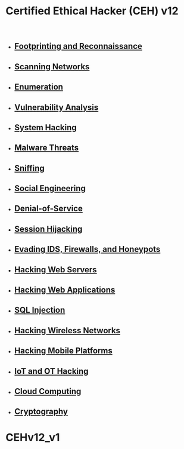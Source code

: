 # Certified Ethical Hacker (CEH) v12

<br>

- ## [Footprinting and Reconnaissance](module/Footprinting_and_Reconnaissance.md)
- ## [Scanning Networks](module/Scanning_Networks.md)
- ## [Enumeration](modules/Enumeration.md)
- ## [Vulnerability Analysis](modules/Vulnerability_Analysis.md)
- ## [System Hacking](modules/System_Hacking.md)
- ## [Malware Threats](modules/Malware_Threats.md)
- ## [Sniffing](modules/Sniffing.md)
- ## [Social Engineering](modules/Social_Engineering.md)
- ## [Denial-of-Service](modules/Denial_of_Service.md)
- ## [Session Hijacking](modules/Session_Hijacking.md)
- ## [Evading IDS, Firewalls, and Honeypots](modules/Evading_IDS_Firewalls_and_Honeypots.md)
- ## [Hacking Web Servers](modules/Hacking_Web_Servers.md)
- ## [Hacking Web Applications](modules/Hacking_Web_Applications.md)
- ## [SQL Injection](modules/SQL_Injection.md)
- ## [Hacking Wireless Networks](modules/Hacking_Wireless_Networks.md)
- ## [Hacking Mobile Platforms](modules/Hacking_Mobile_Platforms.md)
- ## [IoT and OT Hacking](modules/IoT_and_OT_Hacking.md)
- ## [Cloud Computing](modules/Cloud_Computing.md)
- ## [Cryptography](modules/Cryptography.md)



# CEHv12_v1
